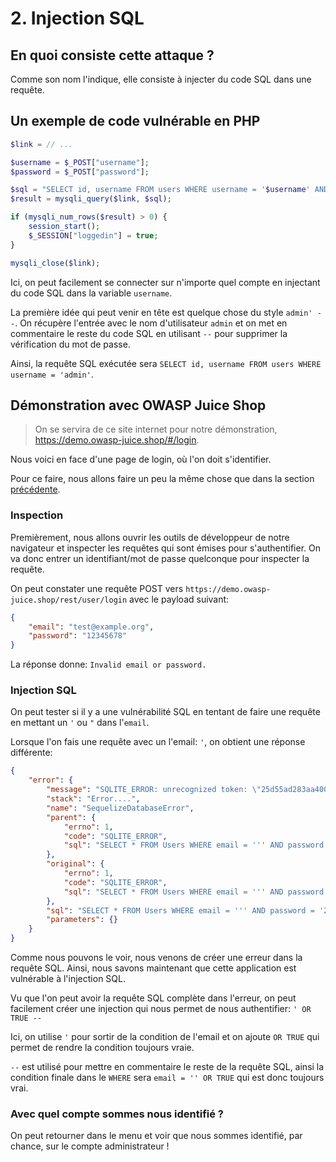 # 2. Injection SQL

## En quoi consiste cette attaque ?

Comme son nom l'indique, elle consiste à injecter du code SQL dans une requête.

## Un exemple de code vulnérable en PHP

```php
$link = // ...

$username = $_POST["username"];
$password = $_POST["password"];

$sql = "SELECT id, username FROM users WHERE username = '$username' AND password = md5('$password')";
$result = mysqli_query($link, $sql);

if (mysqli_num_rows($result) > 0) {
    session_start();
    $_SESSION["loggedin"] = true;
}

mysqli_close($link);
```

Ici, on peut facilement se connecter sur n'importe quel compte en injectant du code SQL dans la variable `username`.

La première idée qui peut venir en tête est quelque chose du style `admin' --`. On récupère l'entrée avec le nom
d'utilisateur `admin` et on met en commentaire le reste du code SQL en utilisant `--` pour supprimer la vérification du mot de passe.

Ainsi, la requête SQL exécutée sera `SELECT id, username FROM users WHERE username = 'admin'`.

## Démonstration avec OWASP Juice Shop

> On se servira de ce site internet pour notre démonstration, <https://demo.owasp-juice.shop/#/login>.

Nous voici en face d'une page de login, où l'on doit s'identifier.

Pour ce faire, nous allons faire un peu la même chose que dans la section [précédente](#un-exemple-de-code-vulnérable-en-php).

### Inspection

Premièrement, nous allons ouvrir les outils de développeur de notre navigateur et inspecter les requêtes
qui sont émises pour s'authentifier. On va donc entrer un identifiant/mot de passe quelconque pour inspecter la requête.

On peut constater une requête POST vers `https://demo.owasp-juice.shop/rest/user/login`
avec le payload suivant:

```json
{
    "email": "test@example.org",
    "password": "12345678"
}
```

La réponse donne: `Invalid email or password.`

### Injection SQL

On peut tester si il y a une vulnérabilité SQL en tentant de faire une requête en mettant un `'` ou `"`
dans l'`email`.

Lorsque l'on fais une requête avec un l'email: `'`, on obtient une réponse différente:

```json
{
    "error": {
        "message": "SQLITE_ERROR: unrecognized token: \"25d55ad283aa400af464c76d713c07ad\"",
        "stack": "Error....",
        "name": "SequelizeDatabaseError",
        "parent": {
            "errno": 1,
            "code": "SQLITE_ERROR",
            "sql": "SELECT * FROM Users WHERE email = ''' AND password = '25d55ad283aa400af464c76d713c07ad' AND deletedAt IS NULL"
        },
        "original": {
            "errno": 1,
            "code": "SQLITE_ERROR",
            "sql": "SELECT * FROM Users WHERE email = ''' AND password = '25d55ad283aa400af464c76d713c07ad' AND deletedAt IS NULL"
        },
        "sql": "SELECT * FROM Users WHERE email = ''' AND password = '25d55ad283aa400af464c76d713c07ad' AND deletedAt IS NULL",
        "parameters": {}
    }
}
```

Comme nous pouvons le voir, nous venons de créer une erreur dans la requête SQL. Ainsi,
nous savons maintenant que cette application est vulnérable à l'injection SQL.

Vu que l'on peut avoir la requête SQL complète dans l'erreur, on peut facilement
créer une injection qui nous permet de nous authentifier: `' OR TRUE --`

Ici, on utilise `'` pour sortir de la condition de l'email et on ajoute `OR TRUE` qui permet de
rendre la condition toujours vraie.

`--` est utilisé pour mettre en commentaire le reste de la requête SQL, ainsi la condition
finale dans le `WHERE` sera `email = '' OR TRUE` qui est donc toujours vrai.

### Avec quel compte sommes nous identifié ?

On peut retourner dans le menu et voir que nous sommes identifié, par chance, sur le compte administrateur !
